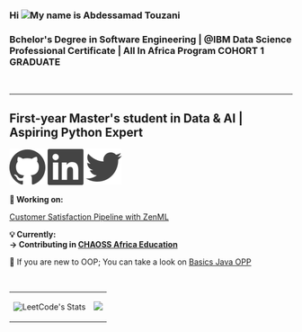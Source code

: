 ### Hi ![](https://user-images.githubusercontent.com/18350557/176309783-0785949b-9127-417c-8b55-ab5a4333674e.gif)My name is Abdessamad Touzani

<h3>Bchelor's Degree in Software Engineering | @IBM Data Science Professional Certificate | All In Africa Program COHORT 1 GRADUATE</h3><br>

-------------------
First-year Master's student in Data & AI | Aspiring Python Expert 
-------------------
<p>
    <a href="https://github.com/AbdessamadTzn"><img loading="lazy" src="https://raw.githubusercontent.com/joelparkerhenderson/joelparkerhenderson/main/assets/images/icons/nucleo-social-icons/svg/logo/github.svg"></a>
    <a href="https://linkedin.com/in/abdessamadtouzani"><img loading="lazy" src="https://raw.githubusercontent.com/joelparkerhenderson/joelparkerhenderson/main/assets/images/icons/nucleo-social-icons/svg/logo/linkedin.svg"></a>
    <a href="https://twitter.com/at9kat"><img loading="lazy" src="https://raw.githubusercontent.com/joelparkerhenderson/joelparkerhenderson/main/assets/images/icons/nucleo-social-icons/svg/logo/twitter.svg"></a>
<!--     <a href="https://instagram.com/___abdessamad__"><img loading="lazy" src="https://raw.githubusercontent.com/joelparkerhenderson/joelparkerhenderson/main/assets/images/icons/nucleo-social-icons/svg/logo/instagram.svg"></a> -->
</p>


**🔭 Working on: <br>**                                                                          
    
[Customer Satisfaction Pipeline with ZenML](https://github.com/AbdessamadTzn/customers-satisfactions-zenml) <br>

**💡 Currently: <br>**
**-> Contributing in [CHAOSS Africa Education](https://github.com/chaoss/education/) <br>**

[//]:# (🚀 **Projects**)
    
[//]:# (⚡Data Analysis's Open Source Project) 

[//]:# (⚡[Analytic App using Dash - Pandemic Impact Monitor])

🤔 If you are new to OOP; You can take a look on [Basics Java OPP](https://github.com/AbdessamadTzn/Java-OOP-basics)
</p>

<br >

<table>
    <td>
      <img src="https://leetcode-badge-sage.vercel.app/badge/abdessamadtouzani?theme=dark" alt="LeetCode's Stats" />
    </td>
    <td>
      <p align="center">
        <img width="70%" src="http://github-profile-summary-cards.vercel.app/api/cards/profile-details?username=AbdessamadTzn&theme=algolia" />
      </p>
    </td>
</table>

